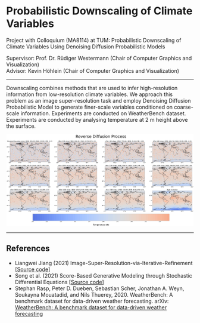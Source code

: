 # Probabilistic Downscaling of Climate Variables

Project with Colloquium (MA8114)  at TUM: Probabilistic Downscaling of Climate Variables Using Denoising Diffusion Probabilistic Models

Supervisor: Prof. Dr. Rüdiger Westermann (Chair of Computer Graphics and Visualization)\
Advisor: Kevin Höhlein (Chair of Computer Graphics and Visualization)

---

Downscaling combines methods that are used to infer high-resolution information from 
low-resolution climate variables. We approach this problem as an image super-resolution 
task and employ Denoising Diffusion Probabilistic Model to generate finer-scale variables 
conditioned on coarse-scale information. Experiments are conducted on WeatherBench dataset. 
Experiments are conducted by analysing temperature at 2 m height above the surface. 

![](results/reverse_diffusion_steps.jpg?raw=true)

---

## References

- Liangwei Jiang (2021) Image-Super-Resolution-via-Iterative-Refinement [[Source code](https://github.com/Janspiry/Image-Super-Resolution-via-Iterative-Refinement#readme)]
- Song et al. (2021) Score-Based Generative Modeling through Stochastic Differential Equations [[Source code](https://github.com/yang-song/score_sde_pytorch)]
- Stephan Rasp, Peter D. Dueben, Sebastian Scher, Jonathan A. Weyn, Soukayna Mouatadid, and Nils Thuerey, 2020. WeatherBench: A benchmark dataset for data-driven weather forecasting. arXiv: [WeatherBench: A benchmark dataset for data-driven weather forecasting
](https://arxiv.org/abs/2002.00469)